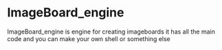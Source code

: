 # ImageBoard_engine
ImageBoard_engine is engine for creating imageboards it has all the main code and you can make your own shell or something else
